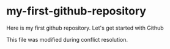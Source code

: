 # my-first-github-repository
Here is my first github repository.  Let's get started with Github

This file was modified during conflict resolution.